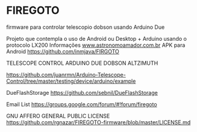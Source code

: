﻿FIREGOTO
=======

firmware para controlar telescopio dobson usando Arduino Due

Projeto que contempla o uso de Android ou Desktop + Arduino usando o protocolo LX200
Informações www.astronomoamador.com.br
APK para Android
https://github.com/inmjava/FIRGOTO


TELESCOPE CONTROL ARDUINO DUE
DOBSON ALTZIMUTH

https://github.com/juanrmn/Arduino-Telescope-Control/tree/master/testing/device/arduino/example

DueFlashStorage
https://github.com/sebnil/DueFlashStorage

 Email List
        https://groups.google.com/forum/#!forum/firegoto
 
 GNU AFFERO GENERAL PUBLIC LICENSE
        https://github.com/rgnazar/FIREGOTO-firmware/blob/master/LICENSE.md

